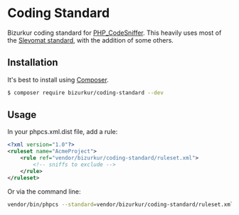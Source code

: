 # Coding Standard

Bizurkur coding standard for [PHP_CodeSniffer](https://github.com/squizlabs/PHP_CodeSniffer). This heavily uses most of the [Slevomat standard](https://github.com/slevomat/coding-standard), with the addition of some others.

## Installation

It's best to install using [Composer](https://getcomposer.org/).

```sh
$ composer require bizurkur/coding-standard --dev
```

## Usage

In your phpcs.xml.dist file, add a rule:

```xml
<?xml version="1.0"?>
<ruleset name="AcmeProject">
    <rule ref="vendor/bizurkur/coding-standard/ruleset.xml">
        <!-- sniffs to exclude -->
    </rule>
</ruleset>
```

Or via the command line:

```sh
vendor/bin/phpcs --standard=vendor/bizurkur/coding-standard/ruleset.xml
```
